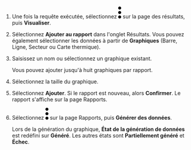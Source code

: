 1.  Une fois la requête exécutée, sélectionnez ![cov-icn\_more\_vert\_kebab-15px.svg](Images/kxu1689287376217.svg) sur la page des résultats, puis **Visualiser**.

2.  Sélectionnez **Ajouter au rapport** dans l'onglet Résultats. Vous pouvez également sélectionner les données à partir de **Graphiques** (Barre, Ligne, Secteur ou Carte thermique).

3.  Saisissez un nom ou sélectionnez un graphique existant.

    Vous pouvez ajouter jusqu'à huit graphiques par rapport.

4.  Sélectionnez la taille du graphique.

5.  Sélectionnez **Ajouter**. Si le rapport est nouveau, alors **Confirmer**. Le rapport s'affiche sur la page Rapports.

6.  Sélectionnez ![cov-icn\_more\_vert\_kebab-15px.svg](Images/kxu1689287376217.svg) sur la page Rapports, puis **Générer des données**.

    Lors de la génération du graphique, **État de la génération de données** est redéfini sur **Généré**. Les autres états sont **Partiellement généré** et **Échec**.
